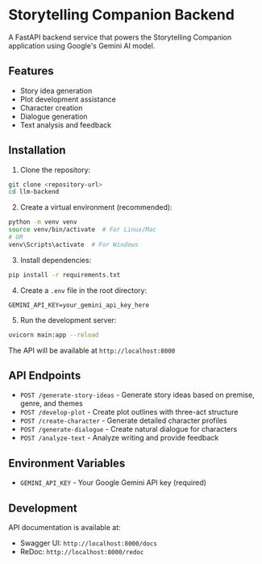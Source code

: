 # Storytelling Companion Backend

A FastAPI backend service that powers the Storytelling Companion application using Google's Gemini AI model.

## Features

- Story idea generation
- Plot development assistance
- Character creation
- Dialogue generation
- Text analysis and feedback

## Installation

1. Clone the repository:
```bash
git clone <repository-url>
cd llm-backend
```

2. Create a virtual environment (recommended):
```bash
python -m venv venv
source venv/bin/activate  # For Linux/Mac
# OR
venv\Scripts\activate  # For Windows
```

3. Install dependencies:
```bash
pip install -r requirements.txt
```

4. Create a `.env` file in the root directory:
```
GEMINI_API_KEY=your_gemini_api_key_here
```

5. Run the development server:
```bash
uvicorn main:app --reload
```

The API will be available at `http://localhost:8000`

## API Endpoints

- `POST /generate-story-ideas` - Generate story ideas based on premise, genre, and themes
- `POST /develop-plot` - Create plot outlines with three-act structure
- `POST /create-character` - Generate detailed character profiles
- `POST /generate-dialogue` - Create natural dialogue for characters
- `POST /analyze-text` - Analyze writing and provide feedback

## Environment Variables

- `GEMINI_API_KEY` - Your Google Gemini API key (required)

## Development

API documentation is available at:
- Swagger UI: `http://localhost:8000/docs`
- ReDoc: `http://localhost:8000/redoc`
